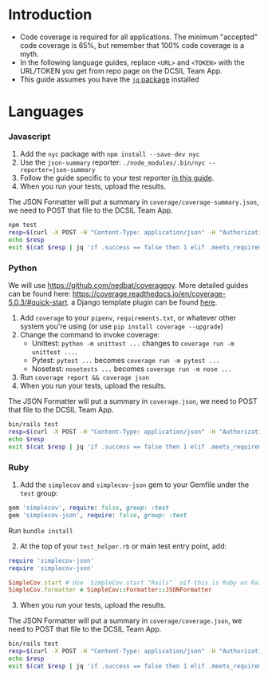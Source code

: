 # Introduction

* Code coverage is required for all applications. The minimum "accepted" code coverage is 65%, but remember that 100% code coverage is a myth.
* In the following language guides, replace `<URL>` and `<TOKEN>` with the URL/TOKEN you get from repo page on the DCSIL Team App.
* This guide assumes you have the [`jq` package](https://stedolan.github.io/jq/) installed

# Languages

### Javascript

1. Add the `nyc` package with `npm install --save-dev nyc`
2. Use the `json-summary` reporter: `./node_modules/.bin/nyc --reporter=json-summary`
3. Follow the guide specific to your test reporter [in this guide](https://istanbul.js.org/docs/tutorials/).
4. When you run your tests, upload the results.

The JSON Formatter will put a summary in `coverage/coverage-summary.json`, we need to POST that file to the DCSIL Team App.

```sh
npm test
resp=$(curl -X POST -H "Content-Type: application/json" -H "Authorization: token <TOKEN>" -H "X-App-Type: Node" -d @coverage/coverage-summary.json <URL>)
echo $resp
exit $(cat $resp | jq 'if .success == false then 1 elif .meets_requirements == false then 1 else 0 end')
```

### Python

We will use https://github.com/nedbat/coveragepy. More detailed guides can be found here: https://coverage.readthedocs.io/en/coverage-5.0.3/#quick-start. a Django template plugin can be found [here](https://pypi.org/project/django-coverage-plugin/).

1. Add `coverage`  to your `pipenv`, `requirements.txt`, or whatever other system you're using (or use `pip install coverage --upgrade`)
2. Change the command to invoke coverage:
   - Unittest: `python -m unittest ...` changes to `coverage run -m unittest ...`.
   - Pytest: `pytest ...` becomes `coverage run -m pytest ...`
   - Nosetest: `nosetests ...` becomes `coverage run -m nose ...`
3. Run `coverage report && coverage json`
4. When you run your tests, upload the results.

The JSON Formatter will put a summary in `coverage.json`, we need to POST that file to the DCSIL Team App.

```sh
bin/rails test
resp=$(curl -X POST -H "Content-Type: application/json" -H "Authorization: token <TOKEN>" -H "X-App-Type: Ruby" -d @coverage.json <URL>)
echo $resp
exit $(cat $resp | jq 'if .success == false then 1 elif .meets_requirements == false then 1 else 0 end')
```

### Ruby

1. Add the `simplecov` and `simplecov-json` gem to your Gemfile under the `test` group:

```ruby
gem 'simplecov', require: false, group: :test
gem 'simplecov-json', require: false, group: :test
```

Run `bundle install`

2. At the top of your `test_helper.rb` or main test entry point, add:

```ruby
require 'simplecov-json'
require 'simplecov-json'

SimpleCov.start # Use `SimpleCov.start "Rails"` oif this is Ruby on Rails
SimpleCov.formatter = SimpleCov::Formatter::JSONFormatter
```

3. When you run your tests, upload the results.

The JSON Formatter will put a summary in `coverage/coverage.json`, we need to POST that file to the DCSIL Team App.

```sh
bin/rails test
resp=$(curl -X POST -H "Content-Type: application/json" -H "Authorization: token <TOKEN>" -H "X-App-Type: Ruby" -d @coverage/coverage.json <URL>)
echo $resp
exit $(cat $resp | jq 'if .success == false then 1 elif .meets_requirements == false then 1 else 0 end')
```